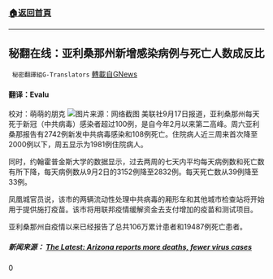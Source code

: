 ###  [:house:返回首頁](https://github.com/ourhimalayas/txt)
---


## 秘翻在线：亚利桑那州新增感染病例与死亡人数成反比
` 秘密翻譯組G-Translators` [轉載自GNews](https://gnews.org/zh-hans/1541653/)

#### 翻译：Evalu
校对：萌萌的朋克
![](https://assets.gnews.org/wp-content/uploads/2021/09/2-73.jpg)图片来源：网络截图
美联社9月17日报道，亚利桑那州每天死于新冠（中共病毒）感染者超过100例，是自今年2月以来第二高峰。周六亚利桑那报告有2742例新发中共病毒感染和108例死亡。住院病人近三周来首次降至2000例以下，周五显示为1981例住院病人。

同时，约翰霍普金斯大学的数据显示，过去两周的七天内平均每天病例数和死亡数有所下降，每天病例数从9月2日的3152例降至2832例。每天死亡数从39例降至33例。

凤凰城官员说，该市的两辆流动性处理中共病毒的厢形车和其他城市检查站将开始用于提供施打疫苗。该市将用联邦疫情缓解资金去支付增加的疫苗和测试项目。

亚利桑那州自疫情以来已经报告了总共106万累计患者和19487例死亡患者。

##### 新闻来源： [The Latest: Arizona reports more deaths, fewer virus cases](https://apnews.com/article/business-health-alaska-pandemics-public-health-3a1e49748ff2fd6c59297bf4191fcac2)



0
